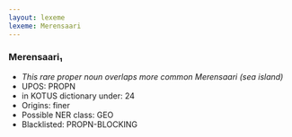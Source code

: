 ```yaml
---
layout: lexeme
lexeme: Merensaari
---
```


###  Merensaari₁

* _This rare proper noun overlaps more common *Merensaari* (sea island)_
* UPOS:  PROPN
* in KOTUS dictionary under:  24
* Origins: finer 
* Possible NER class:  GEO
* Blacklisted:  PROPN-BLOCKING

